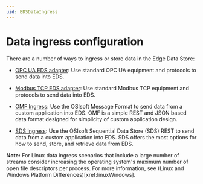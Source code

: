 ```yaml
---
uid: EDSDataIngress
---
```


# Data ingress configuration

There are a number of ways to ingress or store data in the Edge Data Store:

- [OPC UA EDS adapter](xref:opcUaOverview): Use standard OPC UA equipment and protocols to send data into EDS.

- [Modbus TCP EDS adapter](xref:modbusOverview): Use standard Modbus TCP equipment and protocols to send data into EDS.

- [OMF Ingress](xref:omfOverview): Use the OSIsoft Message Format to send data from a custom application into EDS. OMF is a simple REST and JSON based data format designed for simplicity of custom application design.

- [SDS Ingress](xref:sdsWritingDataApi): Use the OSIsoft Sequential Data Store (SDS) REST to send data from a custom application into EDS. SDS offers the most options for how to send, store, and retrieve data from EDS.

**Note:** For Linux data ingress scenarios that include a large number of streams consider increasing the operating system's maximum number of open file descriptors per process. For more information, see (Linux and Windows Platform Differences)[xref:linuxWindows].

